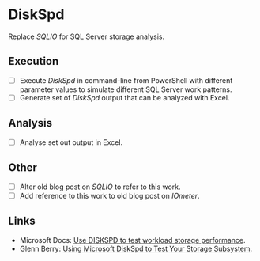 # DiskSpd

Replace *SQLIO* for SQL Server storage analysis.

## Execution

- [ ] Execute *DiskSpd* in command-line from PowerShell with different parameter values to simulate different SQL Server work patterns.
- [ ] Generate set of *DiskSpd* output that can be analyzed with Excel.

## Analysis

- [ ] Analyse set out output in Excel.

## Other

- [ ] Alter old blog post on *SQLIO* to refer to this work.
- [ ] Add reference to this work to old blog post on *IOmeter*.

## Links

- Microsoft Docs: [Use DISKSPD to test workload storage performance](https://docs.microsoft.com/en-us/azure-stack/hci/manage/diskspd-overview).
- Glenn Berry: [Using Microsoft DiskSpd to Test Your Storage Subsystem](https://sqlperformance.com/2015/08/io-subsystem/diskspd-test-storage).
